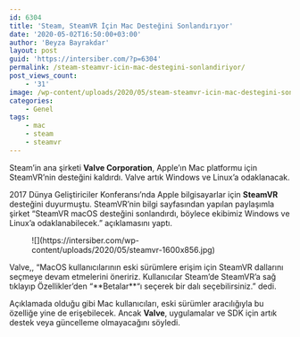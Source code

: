 ```yaml
---
id: 6304
title: 'Steam, SteamVR İçin Mac Desteğini Sonlandırıyor'
date: '2020-05-02T16:50:00+03:00'
author: 'Beyza Bayrakdar'
layout: post
guid: 'https://intersiber.com/?p=6304'
permalink: /steam-steamvr-icin-mac-destegini-sonlandiriyor/
post_views_count:
    - '31'
image: /wp-content/uploads/2020/05/steam-steamvr-icin-mac-destegini-sonlandiriyor.jpg
categories:
    - Genel
tags:
    - mac
    - steam
    - steamvr
---
```


Steam’in ana şirketi **Valve Corporation**, Apple’ın Mac platformu için SteamVR’nin desteğini kaldırdı. Valve artık Windows ve Linux’a odaklanacak.

2017 Dünya Geliştiriciler Konferansı’nda Apple bilgisayarlar için **SteamVR** desteğini duyurmuştu. SteamVR’nin bilgi sayfasından yapılan paylaşımla şirket “SteamVR macOS desteğini sonlandırdı, böylece ekibimiz Windows ve Linux’a odaklanabilecek.” açıklamasını yaptı.

<figure class="wp-block-image size-large">![](https://intersiber.com/wp-content/uploads/2020/05/steamvr-1600x856.jpg)</figure>Valve,, “MacOS kullanıcılarının eski sürümlere erişim için SteamVR dallarını seçmeye devam etmelerini öneririz. Kullanıcılar Steam’de SteamVR’a sağ tıklayıp Özellikler’den “**Betalar**“ı seçerek bir dalı seçebilirsiniz.” dedi.

Açıklamada olduğu gibi Mac kullanıcıları, eski sürümler aracılığıyla bu özelliğe yine de erişebilecek. Ancak **Valve**, uygulamalar ve SDK için artık destek veya güncelleme olmayacağını söyledi.